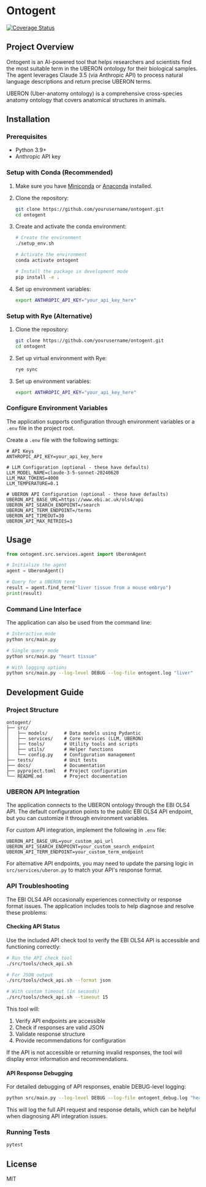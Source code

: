 # Ontogent

[![Coverage Status](https://coveralls.io/repos/github/gabdank/ontogent/badge.svg?branch=main)](https://coveralls.io/github/gabdank/ontogent?branch=main)

## Project Overview

Ontogent is an AI-powered tool that helps researchers and scientists find the most suitable term in the UBERON ontology for their biological samples. The agent leverages Claude 3.5 (via Anthropic API) to process natural language descriptions and return precise UBERON terms.

UBERON (Uber-anatomy ontology) is a comprehensive cross-species anatomy ontology that covers anatomical structures in animals.

## Installation

### Prerequisites

- Python 3.9+
- Anthropic API key

### Setup with Conda (Recommended)

1. Make sure you have [Miniconda](https://docs.conda.io/en/latest/miniconda.html) or [Anaconda](https://www.anaconda.com/download/) installed.

2. Clone the repository:
   ```bash
   git clone https://github.com/yourusername/ontogent.git
   cd ontogent
   ```

3. Create and activate the conda environment:
   ```bash
   # Create the environment
   ./setup_env.sh
   
   # Activate the environment
   conda activate ontogent
   
   # Install the package in development mode
   pip install -e .
   ```

4. Set up environment variables:
   ```bash
   export ANTHROPIC_API_KEY="your_api_key_here"
   ```

### Setup with Rye (Alternative)

1. Clone the repository:
   ```bash
   git clone https://github.com/yourusername/ontogent.git
   cd ontogent
   ```

2. Set up virtual environment with Rye:
   ```bash
   rye sync
   ```

3. Set up environment variables:
   ```bash
   export ANTHROPIC_API_KEY="your_api_key_here"
   ```

### Configure Environment Variables

The application supports configuration through environment variables or a `.env` file in the project root. 

Create a `.env` file with the following settings:

```
# API Keys
ANTHROPIC_API_KEY=your_api_key_here

# LLM Configuration (optional - these have defaults)
LLM_MODEL_NAME=claude-3-5-sonnet-20240620
LLM_MAX_TOKENS=4000
LLM_TEMPERATURE=0.1

# UBERON API Configuration (optional - these have defaults)
UBERON_API_BASE_URL=https://www.ebi.ac.uk/ols4/api
UBERON_API_SEARCH_ENDPOINT=/search
UBERON_API_TERM_ENDPOINT=/terms
UBERON_API_TIMEOUT=30
UBERON_API_MAX_RETRIES=3
```

## Usage

```python
from ontogent.src.services.agent import UberonAgent

# Initialize the agent
agent = UberonAgent()

# Query for a UBERON term
result = agent.find_term("liver tissue from a mouse embryo")
print(result)
```

### Command Line Interface

The application can also be used from the command line:

```bash
# Interactive mode
python src/main.py

# Single query mode
python src/main.py "heart tissue"

# With logging options
python src/main.py --log-level DEBUG --log-file ontogent.log "liver"
```

## Development Guide

### Project Structure

```
ontogent/
├── src/
│   ├── models/      # Data models using Pydantic
│   ├── services/    # Core services (LLM, UBERON)
│   ├── tools/       # Utility tools and scripts
│   ├── utils/       # Helper functions
│   └── config.py    # Configuration management
├── tests/           # Unit tests
├── docs/            # Documentation
├── pyproject.toml   # Project configuration
└── README.md        # Project documentation
```

### UBERON API Integration

The application connects to the UBERON ontology through the EBI OLS4 API. The default configuration points to the public EBI OLS4 API endpoint, but you can customize it through environment variables.

For custom API integration, implement the following in `.env` file:

```
UBERON_API_BASE_URL=your_custom_api_url
UBERON_API_SEARCH_ENDPOINT=your_custom_search_endpoint
UBERON_API_TERM_ENDPOINT=your_custom_term_endpoint
```

For alternative API endpoints, you may need to update the parsing logic in `src/services/uberon.py` to match your API's response format.

### API Troubleshooting

The EBI OLS4 API occasionally experiences connectivity or response format issues. The application includes tools to help diagnose and resolve these problems:

#### Checking API Status

Use the included API check tool to verify the EBI OLS4 API is accessible and functioning correctly:

```bash
# Run the API check tool
./src/tools/check_api.sh

# For JSON output
./src/tools/check_api.sh --format json

# With custom timeout (in seconds)
./src/tools/check_api.sh --timeout 15
```

This tool will:
1. Verify API endpoints are accessible
2. Check if responses are valid JSON
3. Validate response structure
4. Provide recommendations for configuration

If the API is not accessible or returning invalid responses, the tool will display error information and recommendations.

#### API Response Debugging

For detailed debugging of API responses, enable DEBUG-level logging:

```bash
python src/main.py --log-level DEBUG --log-file ontogent_debug.log "heart"
```

This will log the full API request and response details, which can be helpful when diagnosing API integration issues.

### Running Tests

```bash
pytest
```

## License

MIT
